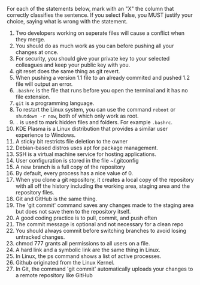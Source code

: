 For each of the statements below, mark with an "X" the column that correctly classifies the sentence. If you select False, you MUST justify your choice, saying what is wrong with the statement.


1. Two developers working on seperate files will cause a conflict when they merge.
2. You should do as much work as you can before pushing all your changes at once.
3. For security, you should give your private key to your selected colleagues and keep your public key with you.
4. git reset does the same thing as git revert.
5. When pushing a version 1.1 file to an already commited and pushed 1.2 file will output an error.
6. `.bashrc` is the file that runs before you open the terminal and it has no file extension.
7. `git` is a programming language.
8. To restart the Linux system, you can use the command `reboot` or `shutdown -r now`, both of which only work as root.
9. `.` is used to mark hidden files and folders. For example `.bashrc`. 
10. KDE Plasma is a Linux distribution that provides a similar user experience to Windows.
11. A sticky bit restricts file deletion to the owner
12. Debian-based distros uses apt for package management.
13. SSH is a virtual machine service for hosting applications. 
14. User configuration is stored in the file ~/.gitconfig
15. A new branch is a full copy of the repository
16. By default, every process has a nice value of 0.
17. When you clone a git repository, it creates a local copy of the repository with all off the history including the working area, staging area and the repository files.
18. Git and GitHub is the same thing.
19. The 'git commit' command saves any changes made to the staging area but does not save them to the repository itself. 
21. A good coding practice is to pull, commit, and push often
22. The commit message is optional and not necessary for a clean repo
23. You should always commit before switching branches to avoid losing untracked changes.
24. chmod 777 grants all permissions to all users on a file.
25. A hard link and a symbolic link are the same thing in Linux.
26. In Linux, the ps command shows a list of active processes.
27. Github originated from the Linux Kernel.
28. In Git, the command 'git commit' automatically uploads your changes to a remote repository like GitHub